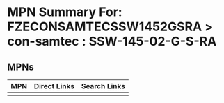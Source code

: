 



# MPN Summary For: FZECONSAMTECSSW1452GSRA > con-samtec : SSW-145-02-G-S-RA

## MPNs
  

|MPN|Direct Links|Search Links|
| :--- | :--- | :--- |
||||
